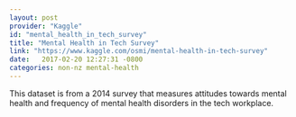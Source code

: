 ```yaml
---
layout: post
provider: "Kaggle"
id: "mental_health_in_tech_survey"
title: "Mental Health in Tech Survey"
link: "https://www.kaggle.com/osmi/mental-health-in-tech-survey"
date:   2017-02-20 12:27:31 -0800
categories: non-nz mental-health
---
```


This dataset is from a 2014 survey that measures attitudes towards mental health and frequency of mental health disorders in the tech workplace.